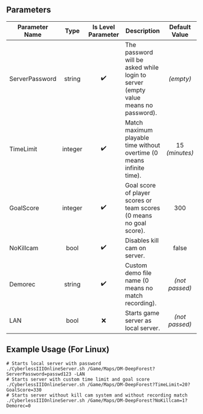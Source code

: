 ## Parameters

| **Parameter Name** | **Type** | **Is Level Parameter**  | **Description**                                                                   | **Default Value** |
|--------------------|:--------:|:-----------------------:|-----------------------------------------------------------------------------------|:-----------------:|
| ServerPassword     |  string  |           ✔️            | The password will be asked while login to server (empty value means no password). |     *(empty)*     |
| TimeLimit          | integer  |           ✔️            | Match maximum playable time without overtime (0 means infinite time).             |  15 *(minutes)*   |
| GoalScore          | integer  |           ✔️            | Goal score of player scores or team scores (0 means no goal score).               |        300        |
| NoKillcam          |   bool   |           ✔️            | Disables kill cam on server.                                                      |       false       |
| Demorec            |  string  |           ✔️            | Custom demo file name (0 means no match recording).                               |  *(not passed)*   |
| LAN                |   bool   |            ❌            | Starts game server as local server.                                               |  *(not passed)*   |


## Example Usage (For Linux)
```shell
# Starts local server with password
./CyberlessIIIOnlineServer.sh /Game/Maps/DM-DeepForest?ServerPassword=passwd123 -LAN
# Starts server with custom time limit and goal score
./CyberlessIIIOnlineServer.sh /Game/Maps/DM-DeepForest?TimeLimit=20?GoalScore=330
# Starts server without kill cam system and without recording match
./CyberlessIIIOnlineServer.sh /Game/Maps/DM-DeepForest?NoKillcam=1?Demorec=0
```
